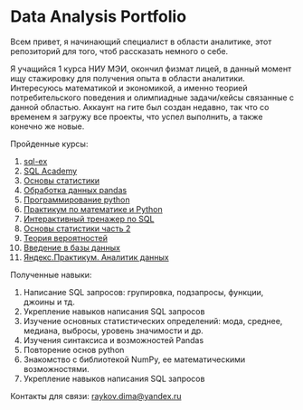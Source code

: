 # Data Analysis Portfolio

Всем привет, я начинающий специалист в области аналитике, этот репозиторий для того, чтоб рассказать немного о себе. 

Я учащийся 1 курса НИУ МЭИ, окончил физмат лицей, в данный момент ищу стажировку для получения опыта в области аналитики. 
Интересуюсь математикой и экономикой, а именно теорией потребительского поведения и олимпиадные задачи/кейсы связанные с данной областью. 
Аккаунт на гите был создан недавно, так что со временем я загружу все проекты, что успел выполнить, а также конечно же новые.

Пройденные курсы:
1. [sql-ex](https://sql-ex.ru/)
2. [SQL Academy](https://sql-academy.org/)
3. [Основы статистики](https://stepik.org/course/76/syllabus)
4. [Обработка данных pandas](https://stepik.org/course/83990/syllabus)
5. [Программирование python](https://stepik.org/course/67/syllabus)
6. [Практикум по математике и Python](https://stepik.org/course/3356/syllabus)
7. [Интерактивный тренажер по SQL](https://stepik.org/course/63054/)
8. [Основы статистики часть 2](https://stepik.org/course/524/syllabus)
9. [Теория вероятностей](https://stepik.org/course/3089/syllabus)
10. [Введение в базы данных](https://stepik.org/course/551/)
11. [Яндекс.Практикум. Аналитик данных](https://practicum.yandex.ru/data-analyst/)

Полученные навыки:
1. Написание SQL запросов: групировка, подзапросы, функции, джоины и тд.
2. Укрепление навыков написания SQL запросов
3. Изучение основных статистических определений: мода, среднее, медиана, выбросы, уровень значимости и др.
4. Изучения синтаксиса и возможностей Pandas 
5. Повторение основ python
6. Знакомство с библиотекой NumPy, ее математическими возможностями.
7. Укрепление навыков написания SQL запросов


Контакты для связи: 
raykov.dima@yandex.ru
